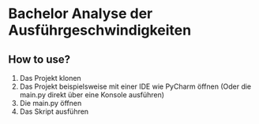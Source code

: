 # Bachelor Analyse der Ausführgeschwindigkeiten
## How to use?
1. Das Projekt klonen
2. Das Projekt beispielsweise mit einer IDE wie PyCharm öffnen (Oder die main.py direkt über eine Konsole ausführen)
4. Die main.py öffnen
5. Das Skript ausführen

